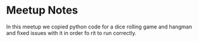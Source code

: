 # Meetup Notes

In this meetup we copied python code for a dice rolling game and hangman and fixed issues with it in order fo rit to run correctly.
